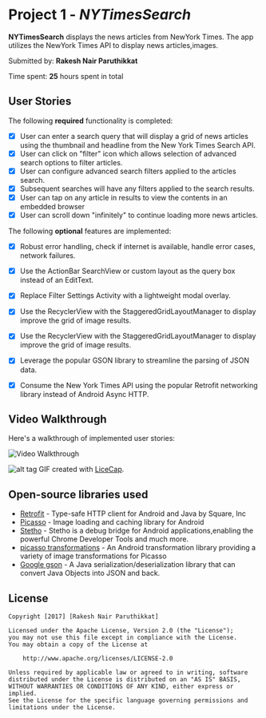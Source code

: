 # Project 1 - *NYTimesSearch*

**NYTimesSearch** displays the news articles from NewYork Times. The app utilizes the NewYork Times API to display news articles,images.

Submitted by: **Rakesh Nair Paruthikkat**


Time spent: **25** hours spent in total

## User Stories

The following **required** functionality is completed:

* [x] User can enter a search query that will display a grid of news articles using the thumbnail and
      headline from the New York Times Search API.
* [x] User can click on "filter" icon which allows selection of advanced search options to filter articles.
* [x] User can configure advanced search filters applied to the articles search.
* [x] Subsequent searches will have any filters applied to the search results.
* [x] User can tap on any article in results to view the contents in an embedded browser
* [x] User can scroll down "infinitely" to continue loading more news articles.

The following **optional** features are implemented:

* [x] Robust error handling, check if internet is available, handle error cases, network failures.
* [x] Use the ActionBar SearchView or custom layout as the query box instead of an EditText.
* [x] Replace Filter Settings Activity with a lightweight modal overlay.
* [x] Use the RecyclerView with the StaggeredGridLayoutManager to display improve the grid of image results.
* [x] Use the RecyclerView with the StaggeredGridLayoutManager to display improve the grid of image results.
* [x] Leverage the popular GSON library to streamline the parsing of JSON data.
* [x] Consume the New York Times API using the popular Retrofit networking library instead of Android Async HTTP.


## Video Walkthrough

Here's a walkthrough of implemented user stories:

<img src='http://i.imgur.com/TjMZWEq.gif' title='Video Walkthrough' width='' alt='Video Walkthrough' />

![alt tag](http://i.imgur.com/TjMZWEq.gif)
GIF created with [LiceCap](http://www.cockos.com/licecap/).


## Open-source libraries used

- [Retrofit](https://github.com/square/retrofit) - Type-safe HTTP client for Android and Java by Square, Inc
- [Picasso](http://square.github.io/picasso/) - Image loading and caching library for Android
- [Stetho](https://github.com/facebook/stetho) - Stetho is a debug bridge for Android applications,enabling the powerful Chrome Developer Tools and much more.
- [picasso transformations](https://github.com/wasabeef/picasso-transformations) - An Android transformation library providing a variety of image transformations for Picasso
- [Google gson](https://github.com/google/gson) - A Java serialization/deserialization library that can convert Java Objects into JSON and back.


## License

    Copyright [2017] [Rakesh Nair Paruthikkat]

    Licensed under the Apache License, Version 2.0 (the "License");
    you may not use this file except in compliance with the License.
    You may obtain a copy of the License at

        http://www.apache.org/licenses/LICENSE-2.0

    Unless required by applicable law or agreed to in writing, software
    distributed under the License is distributed on an "AS IS" BASIS,
    WITHOUT WARRANTIES OR CONDITIONS OF ANY KIND, either express or implied.
    See the License for the specific language governing permissions and
    limitations under the License.